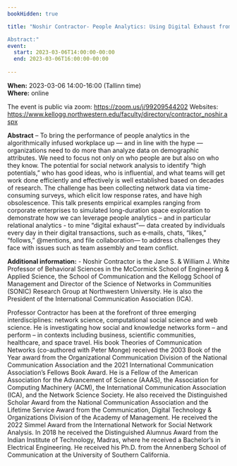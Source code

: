 ```yaml
---
bookHidden: true

title: "Noshir Contractor- People Analytics: Using Digital Exhaust from the Web to Leverage Network Insights in the Algorithmically Infused Workplace 

Abstract:"
event:
  start: 2023-03-06T14:00:00-00:00
  end: 2023-03-06T16:00:00-00:00
  
---
```


**When:** 2023-03-06 14:00-16:00 (Tallinn time)   
**Where:** online 

The event is public via zoom: https://zoom.us/j/99209544202
Websites: https://www.kellogg.northwestern.edu/faculty/directory/contractor_noshir.aspx


<!--more-->
**Abstract** – To bring the performance of people analytics in the algorithmically infused workplace up — and in line with the hype — organizations need to do more than analyze data on demographic attributes. We need to focus not only on who people are but also on who they know. The potential for social network analysis to identify “high potentials,” who has good ideas, who is influential, and what teams will get work done efficiently and effectively is well established based on decades of research. The challenge has been collecting network data via time-consuming surveys, which elicit low response rates, and have high obsolescence. This talk presents empirical examples ranging from corporate enterprises to simulated long-duration space exploration to demonstrate how we can leverage people analytics – and in particular relational analytics - to mine “digital exhaust”— data created by individuals every day in their digital transactions, such as e‐mails, chats, “likes,” “follows,” @mentions, and file collaboration— to address challenges they face with issues such as team assembly and team conflict.

**Additional information:** - Noshir Contractor is the Jane S. & William J. White Professor of Behavioral Sciences in the McCormick School of Engineering & Applied Science, the School of Communication and the Kellogg School of Management and Director of the Science of Networks in Communities (SONIC) Research Group at Northwestern University. He is also the President of the International Communication Association (ICA).

Professor Contractor has been at the forefront of three emerging interdisciplines: network science, computational social science and web science. He is investigating how social and knowledge networks form – and perform – in contexts including business, scientific communities, healthcare, and space travel. His book Theories of Communication Networks (co-authored with Peter Monge) received the 2003 Book of the Year award from the Organizational Communication Division of the National Communication Association and the 2021 International Communication Association’s Fellows Book Award.  He is a Fellow of the American Association for the Advancement of Science (AAAS), the Association for Computing Machinery (ACM), the International Communication Association (ICA), and the Network Science Society.  He also received the Distinguished Scholar Award from the National Communication Association and the Lifetime Service Award from the Communication, Digital Technology & Organizations Division of the Academy of Management. He received the 2022 Simmel Award from the International Network for Social Network Analysis. In 2018 he received the Distinguished Alumnus Award from the Indian Institute of Technology, Madras, where he received a Bachelor’s in Electrical Engineering. He received his Ph.D. from the Annenberg School of Communication at the University of Southern California.  


